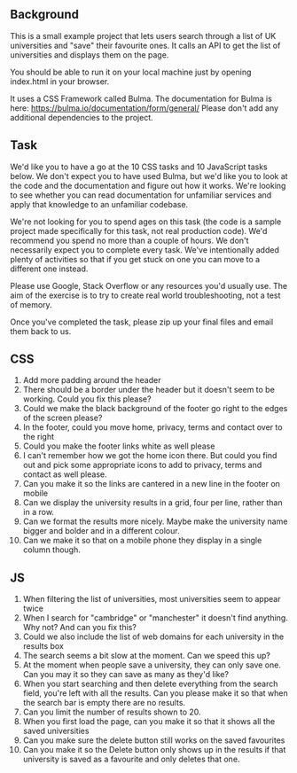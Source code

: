 ## Background

This is a small example project that lets users search through a list of UK universities and "save" their favourite ones. It calls an API to get the list of universities and displays them on the page.

You should be able to run it on your local machine just by opening index.html in your browser.

It uses a CSS Framework called Bulma. The documentation for Bulma is here: https://bulma.io/documentation/form/general/ Please don't add any additional dependencies to the project.

## Task

We'd like you to have a go at the 10 CSS tasks and 10 JavaScript tasks below. We don't expect you to have used Bulma, but we'd like you to look at the code and the documentation and figure out how it works. We're looking to see whether you can read documentation for unfamiliar services and apply that knowledge to an unfamiliar codebase.

We're not looking for you to spend ages on this task (the code is a sample project made specifically for this task, not real production code). We'd recommend you spend no more than a couple of hours. We don't necessarily expect you to complete every task. We've intentionally added plenty of activities so that if you get stuck on one you can move to a different one instead.

Please use Google, Stack Overflow or any resources you'd usually use. The aim of the exercise is to try to create real world troubleshooting, not a test of memory.

Once you've completed the task, please zip up your final files and email them back to us.

## CSS

1. Add more padding around the header
2. There should be a border under the header but it doesn't seem to be working. Could you fix this please?
3. Could we make the black background of the footer go right to the edges of the screen please?
4. In the footer, could you move home, privacy, terms and contact over to the right
5. Could you make the footer links white as well please
6. I can't remember how we got the home icon there. But could you find out and pick some appropriate icons to add to privacy, terms and contact as well please.
7. Can you make it so the links are cantered in a new line in the footer on mobile
8. Can we display the university results in a grid, four per line, rather than in a row.
9. Can we format the results more nicely. Maybe make the university name bigger and bolder and in a different colour.
10. Can we make it so that on a mobile phone they display in a single column though.

## JS

1. When filtering the list of universities, most universities seem to appear twice
2. When I search for "cambridge" or "manchester" it doesn't find anything. Why not? And can you fix this?
3. Could we also include the list of web domains for each university in the results box
4. The search seems a bit slow at the moment. Can we speed this up?
5. At the moment when people save a university, they can only save one. Can you may it so they can save as many as they'd like?
6. When you start searching and then delete everything from the search field, you're left with all the results. Can you please make it so that when the search bar is empty there are no results.
7. Can you limit the number of results shown to 20.
8. When you first load the page, can you make it so that it shows all the saved universities
9. Can you make sure the delete button still works on the saved favourites
10. Can you make it so the Delete button only shows up in the results if that university is saved as a favourite and only deletes that one.
